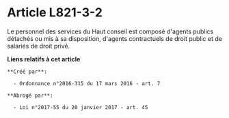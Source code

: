 # Article L821-3-2

Le personnel des services du Haut conseil est composé d'agents publics détachés ou mis à sa disposition, d'agents
contractuels de droit public et de salariés de droit privé.

**Liens relatifs à cet article**

	**Créé par**:

	  - Ordonnance n°2016-315 du 17 mars 2016 - art. 7

	**Abrogé par**:

	  - Loi n°2017-55 du 20 janvier 2017 - art. 45
